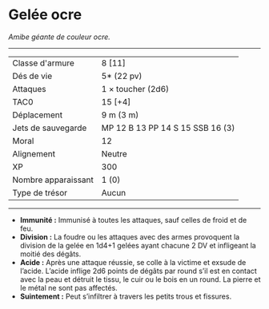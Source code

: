 # Gelée ocre


*Amibe géante de couleur ocre.*

-----

|                     |                                  |
| ------------------- | -------------------------------- |
| Classe d'armure     | 8 \[11\]                         |
| Dés de vie          | 5\* (22 pv)                      |
| Attaques            | 1 × toucher (2d6)                |
| TAC0                | 15 \[+4\]                        |
| Déplacement         | 9 m (3 m)                        |
| Jets de sauvegarde  | MP 12 B 13 PP 14 S 15 SSB 16 (3) |
| Moral               | 12                               |
| Alignement          | Neutre                           |
| XP                  | 300                              |
| Nombre apparaissant | 1 (0)                            |
| Type de trésor      | Aucun                            |

-----

  - **Immunité :** Immunisé à toutes les attaques, sauf celles de froid
    et de feu.
  - **Division :** La foudre ou les attaques avec des armes provoquent
    la division de la gelée en 1d4+1 gelées ayant chacune 2 DV et
    infligeant la moitié des dégâts.
  - **Acide :** Après une attaque réussie, se colle à la victime et
    exsude de l’acide. L’acide inflige 2d6 points de dégâts par round
    s’il est en contact avec la peau et détruit le tissu, le cuir ou
    le bois en un round. La pierre et le métal ne sont pas affectés.
  - **Suintement :** Peut s’infiltrer à travers les petits trous et
    fissures.